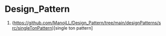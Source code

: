 # Design_Pattern
1. (https://github.com/ManojLL/Design_Pattern/tree/main/designPatterns/src/singleTonPattern)[single ton pattern]
